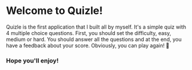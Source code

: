 # Welcome to Quizle!

Quizle is the first application that I built all by myself.
It's a simple quiz with 4 multiple choice questions.
First, you should set the difficulty, easy, medium or hard.
You should answer all the questions and at the end, you have a feedback about your score.
Obviously, you can play again! 🎉

### Hope you'll enjoy!
